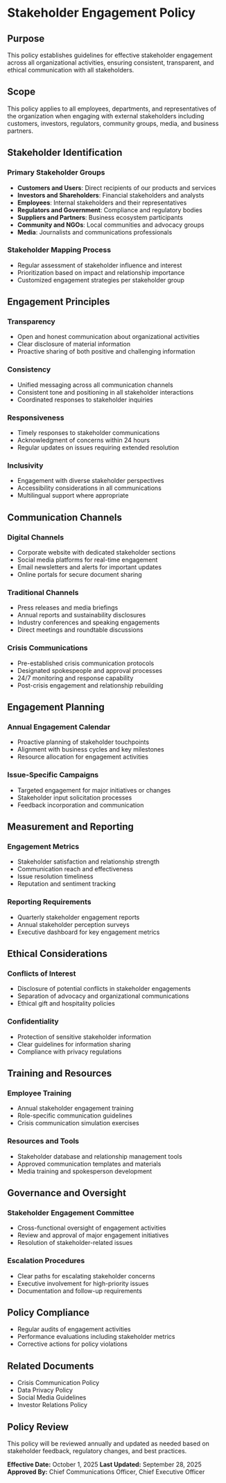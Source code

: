 # Stakeholder Engagement Policy

## Purpose
This policy establishes guidelines for effective stakeholder engagement across all organizational activities, ensuring consistent, transparent, and ethical communication with all stakeholders.

## Scope
This policy applies to all employees, departments, and representatives of the organization when engaging with external stakeholders including customers, investors, regulators, community groups, media, and business partners.

## Stakeholder Identification

### Primary Stakeholder Groups
- **Customers and Users**: Direct recipients of our products and services
- **Investors and Shareholders**: Financial stakeholders and analysts
- **Employees**: Internal stakeholders and their representatives
- **Regulators and Government**: Compliance and regulatory bodies
- **Suppliers and Partners**: Business ecosystem participants
- **Community and NGOs**: Local communities and advocacy groups
- **Media**: Journalists and communications professionals

### Stakeholder Mapping Process
- Regular assessment of stakeholder influence and interest
- Prioritization based on impact and relationship importance
- Customized engagement strategies per stakeholder group

## Engagement Principles

### Transparency
- Open and honest communication about organizational activities
- Clear disclosure of material information
- Proactive sharing of both positive and challenging information

### Consistency
- Unified messaging across all communication channels
- Consistent tone and positioning in all stakeholder interactions
- Coordinated responses to stakeholder inquiries

### Responsiveness
- Timely responses to stakeholder communications
- Acknowledgment of concerns within 24 hours
- Regular updates on issues requiring extended resolution

### Inclusivity
- Engagement with diverse stakeholder perspectives
- Accessibility considerations in all communications
- Multilingual support where appropriate

## Communication Channels

### Digital Channels
- Corporate website with dedicated stakeholder sections
- Social media platforms for real-time engagement
- Email newsletters and alerts for important updates
- Online portals for secure document sharing

### Traditional Channels
- Press releases and media briefings
- Annual reports and sustainability disclosures
- Industry conferences and speaking engagements
- Direct meetings and roundtable discussions

### Crisis Communications
- Pre-established crisis communication protocols
- Designated spokespeople and approval processes
- 24/7 monitoring and response capability
- Post-crisis engagement and relationship rebuilding

## Engagement Planning

### Annual Engagement Calendar
- Proactive planning of stakeholder touchpoints
- Alignment with business cycles and key milestones
- Resource allocation for engagement activities

### Issue-Specific Campaigns
- Targeted engagement for major initiatives or changes
- Stakeholder input solicitation processes
- Feedback incorporation and communication

## Measurement and Reporting

### Engagement Metrics
- Stakeholder satisfaction and relationship strength
- Communication reach and effectiveness
- Issue resolution timeliness
- Reputation and sentiment tracking

### Reporting Requirements
- Quarterly stakeholder engagement reports
- Annual stakeholder perception surveys
- Executive dashboard for key engagement metrics

## Ethical Considerations

### Conflicts of Interest
- Disclosure of potential conflicts in stakeholder engagements
- Separation of advocacy and organizational communications
- Ethical gift and hospitality policies

### Confidentiality
- Protection of sensitive stakeholder information
- Clear guidelines for information sharing
- Compliance with privacy regulations

## Training and Resources

### Employee Training
- Annual stakeholder engagement training
- Role-specific communication guidelines
- Crisis communication simulation exercises

### Resources and Tools
- Stakeholder database and relationship management tools
- Approved communication templates and materials
- Media training and spokesperson development

## Governance and Oversight

### Stakeholder Engagement Committee
- Cross-functional oversight of engagement activities
- Review and approval of major engagement initiatives
- Resolution of stakeholder-related issues

### Escalation Procedures
- Clear paths for escalating stakeholder concerns
- Executive involvement for high-priority issues
- Documentation and follow-up requirements

## Policy Compliance
- Regular audits of engagement activities
- Performance evaluations including stakeholder metrics
- Corrective actions for policy violations

## Related Documents
- Crisis Communication Policy
- Data Privacy Policy
- Social Media Guidelines
- Investor Relations Policy

## Policy Review
This policy will be reviewed annually and updated as needed based on stakeholder feedback, regulatory changes, and best practices.

**Effective Date:** October 1, 2025
**Last Updated:** September 28, 2025
**Approved By:** Chief Communications Officer, Chief Executive Officer
